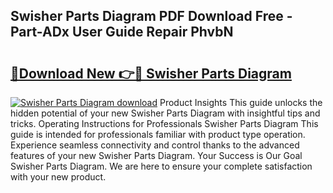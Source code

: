 ## Swisher Parts Diagram PDF Download Free - Part-ADx User Guide Repair PhvbN

# <h2><a href="http://dfoky4.blite.top/?on=Swisher+Parts+Diagram">🔗Download New 👉🔴 Swisher Parts Diagram</a></h2>

[![Swisher Parts Diagram download](https://i.imgur.com/lujVjoI.png)](http://dfoky4.blite.top/?on=Swisher+Parts+Diagram)
Product Insights This guide unlocks the hidden potential of your new Swisher Parts Diagram with insightful tips and tricks. Operating Instructions for Professionals Swisher Parts Diagram This guide is intended for professionals familiar with product type operation. Experience seamless connectivity and control thanks to the advanced features of your new Swisher Parts Diagram. Your Success is Our Goal Swisher Parts Diagram. We are here to ensure your complete satisfaction with your new product.
